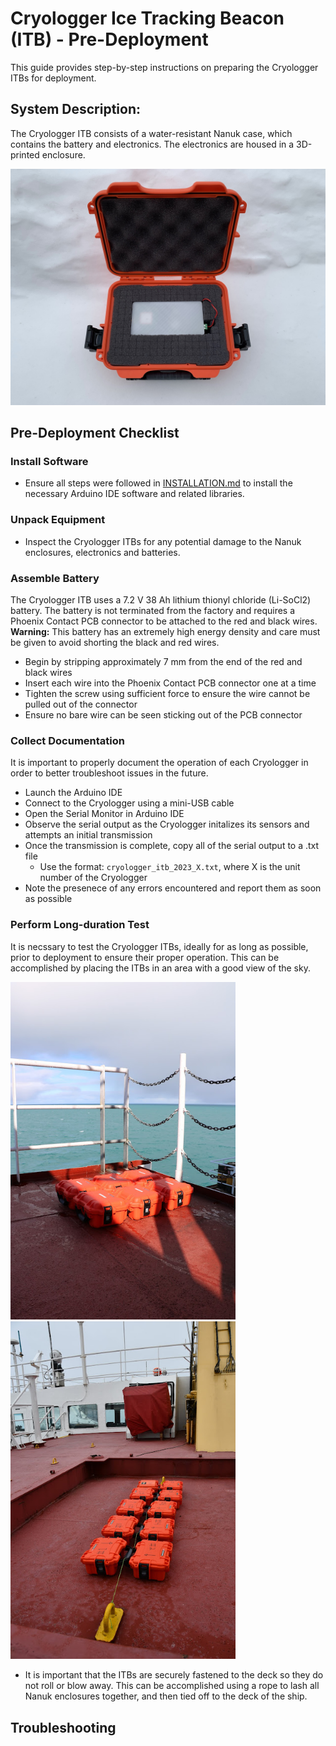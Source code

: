 # Cryologger Ice Tracking Beacon (ITB) - Pre-Deployment
This guide provides step-by-step instructions on preparing the Cryologger ITBs for deployment.

## System Description:

The Cryologger ITB consists of a water-resistant Nanuk case, which contains the battery and electronics. The electronics are housed in a 3D-printed enclosure. 

<p align="center"><img width="720" src="https://github.com/adamgarbo/cryologger-ice-tracking-beacon/blob/main/Images/cryologger-itb-1.jpeg"></p>

## Pre-Deployment Checklist

### Install Software
* Ensure all steps were followed in [INSTALLATION.md](https://github.com/adamgarbo/cryologger-ice-tracking-beacon/blob/main/Documentation/INSTALLATION.md) to install the necessary Arduino IDE software and related libraries.

### Unpack Equipment
- Inspect the Cryologger ITBs for any potential damage to the Nanuk enclosures, electronics and batteries.

### Assemble Battery
The Cryologger ITB uses a 7.2 V 38 Ah lithium thionyl chloride (Li-SoCl2) battery. The battery is not terminated from the factory and requires a Phoenix Contact PCB connector to be attached to the red and black wires.  
**Warning:** This battery has an extremely high energy density and care must be given to avoid shorting the black and red wires.

- Begin by stripping approximately 7 mm from the end of the red and black wires
- Insert each wire into the Phoenix Contact PCB connector one at a time
- Tighten the screw using sufficient force to ensure the wire cannot be pulled out of the connector
- Ensure no bare wire can be seen sticking out of the PCB connector

### Collect Documentation
It is important to properly document the operation of each Cryologger in order to better troubleshoot issues in the future.

- Launch the Arduino IDE
- Connect to the Cryologger using a mini-USB cable
- Open the Serial Monitor in Arduino IDE
- Observe the serial output as the Cryologger initalizes its sensors and attempts an initial transmission
- Once the transmission is complete, copy all of the serial output to a .txt file 
  - Use the format: `cryologger_itb_2023_X.txt`, where X is the unit number of the Cryologger
- Note the presenece of any errors encountered and report them as soon as possible

### Perform Long-duration Test
It is necssary to test the Cryologger ITBs, ideally for as long as possible, prior to deployment to ensure their proper operation. This can be accomplished by placing the ITBs in an area with a good view of the sky.

<img width="360" src="https://github.com/adamgarbo/cryologger-ice-tracking-beacon/blob/main/Images/cryologger-itb-deploy-1.jpeg"><img width="360" src="https://github.com/adamgarbo/cryologger-ice-tracking-beacon/blob/main/Images/cryologger-itb-deploy-2.jpeg">


- It is important that the ITBs are securely fastened to the deck so they do not roll or blow away. This can be accomplished using a rope to lash all Nanuk enclosures together, and then tied off to the deck of the ship.

## Troubleshooting



